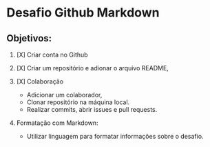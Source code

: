 # Desafio Github Markdown

## Objetivos:

1. [X] Criar conta no Github
2. [X] Criar um repositório e adionar o arquivo README,

3. [X] Colaboração 

    * Adicionar um colaborador,
    * Clonar repositório na máquina local.
    * Realizar commits, abrir issues e pull requests.

4. Formatação com Markdown: 

    * Utilizar linguagem para formatar informações sobre o desafio.